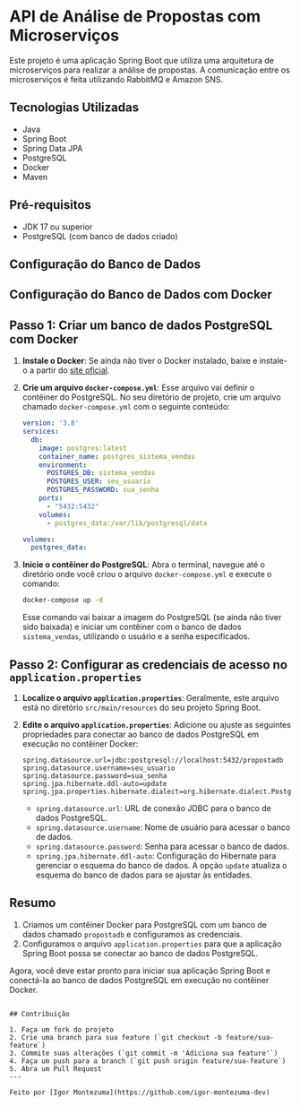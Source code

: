 # API de Análise de Propostas com Microserviços

Este projeto é uma aplicação Spring Boot que utiliza uma arquitetura de microserviços para realizar a análise de propostas. A comunicação entre os microserviços é feita utilizando RabbitMQ e Amazon SNS.

## Tecnologias Utilizadas

- Java
- Spring Boot
- Spring Data JPA
- PostgreSQL
- Docker
- Maven

## Pré-requisitos

- JDK 17 ou superior
- PostgreSQL (com banco de dados criado)

## Configuração do Banco de Dados

## Configuração do Banco de Dados com Docker

## Passo 1: Criar um banco de dados PostgreSQL com Docker

1. **Instale o Docker**: Se ainda não tiver o Docker instalado, baixe e instale-o a partir do [site oficial](https://www.docker.com/products/docker-desktop).

2. **Crie um arquivo `docker-compose.yml`**: Esse arquivo vai definir o contêiner do PostgreSQL. No seu diretório de projeto, crie um arquivo chamado `docker-compose.yml` com o seguinte conteúdo:

    ```yaml
    version: '3.8'
    services:
      db:
        image: postgres:latest
        container_name: postgres_sistema_vendas
        environment:
          POSTGRES_DB: sistema_vendas
          POSTGRES_USER: seu_usuario
          POSTGRES_PASSWORD: sua_senha
        ports:
          - "5432:5432"
        volumes:
          - postgres_data:/var/lib/postgresql/data

    volumes:
      postgres_data:
    ```

3. **Inicie o contêiner do PostgreSQL**: Abra o terminal, navegue até o diretório onde você criou o arquivo `docker-compose.yml` e execute o comando:

    ```bash
    docker-compose up -d
    ```

    Esse comando vai baixar a imagem do PostgreSQL (se ainda não tiver sido baixada) e iniciar um contêiner com o banco de dados `sistema_vendas`, utilizando o usuário e a senha especificados.

## Passo 2: Configurar as credenciais de acesso no `application.properties`

1. **Localize o arquivo `application.properties`**: Geralmente, este arquivo está no diretório `src/main/resources` do seu projeto Spring Boot.

2. **Edite o arquivo `application.properties`**: Adicione ou ajuste as seguintes propriedades para conectar ao banco de dados PostgreSQL em execução no contêiner Docker:

    ```properties
    spring.datasource.url=jdbc:postgresql://localhost:5432/propostadb
    spring.datasource.username=seu_usuario
    spring.datasource.password=sua_senha
    spring.jpa.hibernate.ddl-auto=update
    spring.jpa.properties.hibernate.dialect=org.hibernate.dialect.PostgreSQLDialect
    ```

    - `spring.datasource.url`: URL de conexão JDBC para o banco de dados PostgreSQL.
    - `spring.datasource.username`: Nome de usuário para acessar o banco de dados.
    - `spring.datasource.password`: Senha para acessar o banco de dados.
    - `spring.jpa.hibernate.ddl-auto`: Configuração do Hibernate para gerenciar o esquema do banco de dados. A opção `update` atualiza o esquema do banco de dados para se ajustar às entidades.

## Resumo

1. Criamos um contêiner Docker para PostgreSQL com um banco de dados chamado `propostadb` e configuramos as credenciais.
2. Configuramos o arquivo `application.properties` para que a aplicação Spring Boot possa se conectar ao banco de dados PostgreSQL.

Agora, você deve estar pronto para iniciar sua aplicação Spring Boot e conectá-la ao banco de dados PostgreSQL em execução no contêiner Docker.

````

## Contribuição

1. Faça um fork do projeto
2. Crie uma branch para sua feature (`git checkout -b feature/sua-feature`)
3. Commite suas alterações (`git commit -m 'Adiciona sua feature'`)
4. Faça um push para a branch (`git push origin feature/sua-feature`)
5. Abra um Pull Request
---

Feito por [Igor Montezuma](https://github.com/igor-montezuma-dev)
